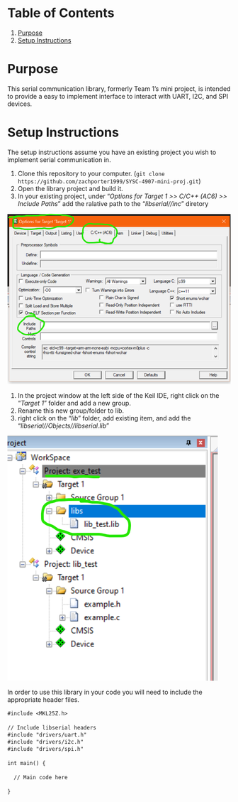 
# Table of Contents

1.  [Purpose](#org0ec5866)
2.  [Setup Instructions](#org895cf33)



<a id="org0ec5866"></a>

# Purpose

This serial communication library, formerly Team 1&rsquo;s mini project, is intended to provide a easy to implement interface to interact with UART, I2C, and SPI devices.


<a id="org895cf33"></a>

# Setup Instructions

The setup instructions assume you have an existing project you wish to implement serial communication in.

1.  Clone this repository to your computer. (`git clone https://github.com/zachporter1999/SYSC-4907-mini-proj.git`)
2.  Open the library project and build it.
3.  In your existing project, under &ldquo;*Options for Target 1 >> C/C++ (AC6) >> Include Paths*&rdquo; add the ralative path to the &ldquo;*libserial//inc*&rdquo; diretory

![img](./Documentation/out/setup/inc.png "Where to set the &ldquo;*Include Paths*&rdquo; setting.")

1.  In the project window at the left side of the Keil IDE, right click on the &ldquo;*Target 1*&rdquo; folder and add a new group.
2.  Rename this new group/folder to lib.
3.  right click on the &ldquo;*lib*&rdquo; folder, add existing item, and add the &ldquo;*libserial//Objects//libserial.lib*&rdquo;

![img](./Documentation/out/setup/lib.png "Where to create the &ldquo;*lib*&rdquo; folder to add the &ldquo;*.lib*&rdquo; file to.")

In order to use this library in your code you will need to include the appropriate header files.

    #include <MKL25Z.h>
    
    // Include libserial headers
    #include "drivers/uart.h"
    #include "drivers/i2c.h"
    #include "drivers/spi.h"
    
    int main() {
    
      // Main code here
    
    }

